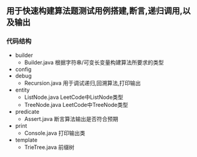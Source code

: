 ## 用于快速构建算法题测试用例搭建,断言,递归调用,以及输出

### 代码结构

- builder
    - Builder.java 根据字符串/可变长变量构建算法所要求的类型
- config
- debug
    - Recursion.java 用于调试递归,回溯算法,打印输出
- entity
    - ListNode.java LeetCode中ListNode类型
    - TreeNode.java LeetCode中TreeNode类型
- predicate
    - Assert.java 断言算法输出是否符合预期
- print
    - Console.java 打印输出类
- template
    - TrieTree.java 前缀树
